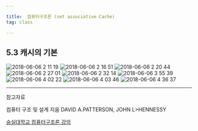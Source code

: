 ```yaml
---

title:  컴퓨터구조론 (set associative Cache)
tag: class 

---
```


## 5.3 캐시의 기본

![2018-06-06 2 11 19](https://user-images.githubusercontent.com/23495876/41023899-a6954122-69a8-11e8-8ab9-6ec77db54869.png)
![2018-06-06 2 16 51](https://user-images.githubusercontent.com/23495876/41023900-a6c0a2ae-69a8-11e8-8447-b880e694128e.png)
![2018-06-06 2 20 44](https://user-images.githubusercontent.com/23495876/41023901-a6f07ca4-69a8-11e8-9d84-07290de02826.png)
![2018-06-06 2 27 01](https://user-images.githubusercontent.com/23495876/41023902-a7316944-69a8-11e8-99fb-e007425bdc0a.png)
![2018-06-06 2 32 14](https://user-images.githubusercontent.com/23495876/41023908-a8eae422-69a8-11e8-85a8-e3af760c12f6.png)
![2018-06-06 3 55 39](https://user-images.githubusercontent.com/23495876/41023909-a91bae4a-69a8-11e8-905a-3ce6241f37aa.png)
![2018-06-06 4 02 22](https://user-images.githubusercontent.com/23495876/41023911-a9498720-69a8-11e8-92e1-2c9912b0be31.png)
![2018-06-06 4 03 46](https://user-images.githubusercontent.com/23495876/41023912-a97424da-69a8-11e8-87d1-cfe28b8a59e2.png)
![2018-06-06 4 36 37](https://user-images.githubusercontent.com/23495876/41023913-a99ea52a-69a8-11e8-94e8-b6636f303baf.png)




---
 
참고자료 


컴퓨터 구조 및 설계 지음 DAVID A.PATTERSON, JOHN L>HENNESSY 

[숭실대학교 컴퓨터구조론 강의](http://www.kocw.net/home/search/kemView.do?kemId=998138)
